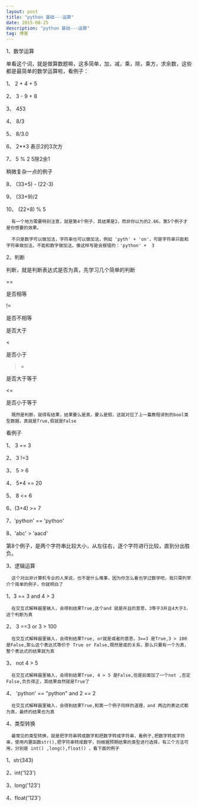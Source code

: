 ```yaml
---
layout: post
title: "python 基础---运算"
date: 2015-08-25 
description: "python 基础---运算"
tag: 博客 
---   
```

1、数学运算

单看这个词，就是做算数题嘛，这多简单，加，减，乘，除，乘方，求余数，这些都是最简单的数学运算啦，看例子：

1、 2 + 4 + 5

2、 3 - 9 + 8

3、 4*5*3

4、 8/3

5、 8/3.0

6、 2**3    表示2的3次方

7、 5 % 2  5除2余1

 

稍微复杂一点的例子

8、 (33+5) - (22-3)

9、 (33+9)/2

10、 (22+8) % 5

      有一个地方需要特别注意，就是第4个例子，其结果是2，而非你以为的2.66，第5个例子才是你想要的效果。

      不只是数字可以做加法，字符串也可以做加法，例如 'pyth' + 'on'，可是字符串只能和字符串做加法，不能和数字做加法，像这样写是会报错的：'python' +  3  

 

 2、判断

判断，就是判断表达式是否为真，先学习几个简单的判断

==

是否相等

!=

是否不相等

>

是否大于

<

是否小于

>=

是否大于等于

<=

是否小于等于

      既然是判断，就得有结果，结果要么是真，要么是假，这就对应了上一篇教程讲到的bool类型数据，真就是True,假就是False

看例子

1、 3 == 3

2、 3 !=3

3、 5 > 6

4、 5*4 == 20

5、 8 <= 6

6、(3+4) >= 7

7、'python' == 'python'

8、'abc' > 'aacd'

   第8个例子，是两个字符串比较大小，从左往右，逐个字符进行比较，直到分出胜负。       

 

 

3、逻辑运算

      这个对出非计算机专业的人来说，也不是什么难事，因为你怎么着也学过数学吧，我只需列举介个简单的例子，你就明白了

1、3 == 3 and 4 > 3

      在交互式解释器里输入，会得到结果True,这个and 就是并且的意思，3等于3并且4大于3，这个判断为真

2、 3 ==3 or 3 > 100

      在交互式解释器里输入，会得到结果True, or就是或者的意思，3==3 是True,3 > 100 是False,那么这个表达式等价于 True or False,既然是或的关系，那么只要有一个为真，整个表达式的结果就为真

3、 not  4 > 5

      在交互式解释器里输入，会得到结果True, 4 > 5 是False,但是前面加了一个not ,否定False,负负得正，其结果自然就是True了

4、 'python' == "python" and 2  == 2

      在交互式解释器里输入，会得到结果True,和第一个例子同样的道理，and 两边的表达式都为真，最终的结果也为真

 

 

 4、类型转换

      最常见的类型转换，就是把字符串转成数字和把数字转成字符串，看例子,把数字转成字符串，使用内置函数str(),把字符串转成数字，则根据预期结果的类型进行选择，有三个方法可用，分别是 int() ,long(),float() ，看下面的例子

1、str(343)

2、int('123')

3、long('123')

4、float('123')